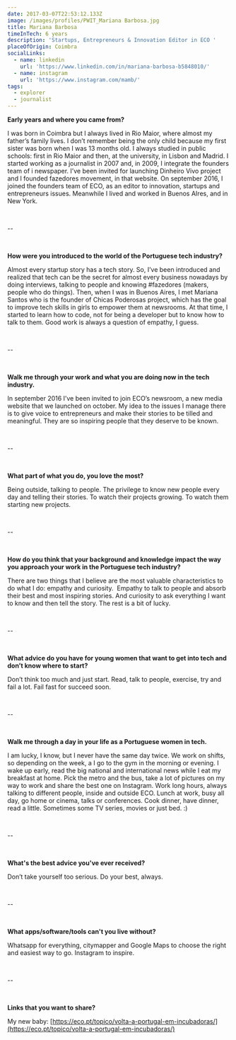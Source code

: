 ```yaml
---
date: 2017-03-07T22:53:12.133Z
image: /images/profiles/PWIT_Mariana Barbosa.jpg
title: Mariana Barbosa
timeInTech: 6 years
description: 'Startups, Entrepreneurs & Innovation Editor in ECO '
placeOfOrigin: Coimbra
socialLinks:
  - name: linkedin
    url: 'https://www.linkedin.com/in/mariana-barbosa-b5848010/'
  - name: instagram
    url: 'https://www.instagram.com/mamb/'
tags:
  - explorer
  - journalist
---
```


**Early years and where you came from?**

I was born in Coimbra but I always
lived in Rio Maior, where almost my father’s family lives. I don’t remember
being the only child because my first sister was born when I was 13 months old.
I always studied in public schools: first in Rio Maior and then, at the
university, in Lisbon and Madrid. I started working as a journalist in 2007
and, in 2009, I integrate the founders team of i newspaper. I’ve been invited
for launching Dinheiro Vivo project and I founded fazedores movement, in that
website. On september 2016, I joined the founders team of ECO, as an editor to
innovation, startups and entrepreneurs issues. Meanwhile I lived and worked in
Buenos AIres, and in New York.

 

--

 

**How were you
introduced to the world of the Portuguese tech industry?**

Almost every startup story has a
tech story. So, I’ve been introduced and realized that tech can be the secret
for almost every business nowadays by doing interviews, talking to people and
knowing #fazedores (makers, people who do things). Then, when I was in Buenos
Aires, I met Mariana Santos who is the founder of Chicas Poderosas project,
which has the goal to improve tech skills in girls to empower them at
newsrooms. At that time, I started to learn how to code, not for being a
developer but to know how to talk to them. Good work is always a question of
empathy, I guess.

 

--

 

**Walk me through
your work and what you are doing now in the tech industry.**

In september 2016 I’ve been
invited to join ECO’s newsroom, a new media website that we launched on
october. My idea to the issues I manage there is to give voice to entrepreneurs
and make their stories to be tilled and meaningful. They are so inspiring
people that they deserve to be known.

 

--

 

**What part of what you do, you love the most?**

Being outside, talking to people.
The privilege to know new people every day and telling their stories. To watch
their projects growing. To watch them starting new projects.

 

--

 

**How do you think
that your background and knowledge impact the way you approach your work in the
Portuguese tech industry?**

There are two things that I
believe are the most valuable characteristics to do what I do: empathy and
curiosity.  Empathy to talk to people and
absorb their best and most inspiring stories. And curiosity to ask everything I
want to know and then tell the story. The rest is a bit of lucky.

 

--

 

**What advice do you have for young women that want to
get into tech and don’t know where to start?**

Don’t think too much and just
start. Read, talk to people, exercise, try and fail a lot. Fail fast for
succeed soon.

 

--

 

**Walk me through a
day in your life as a Portuguese women in tech.**

I am lucky, I know, but I never
have the same day twice. We work on shifts, so depending on the week, a I go to
the gym in the morning or evening. I wake up early, read the big national and
international news while I eat my breakfast at home. Pick the metro and the
bus, take a lot of pictures on my way to work and share the best one on
Instagram. Work long hours, always talking to different people, inside and outside
ECO. Lunch at work, busy all day, go home or cinema, talks or conferences. Cook
dinner, have dinner, read a little. Sometimes some TV series, movies or just
bed. :)

 

--

 

**What's the best advice you've ever received?**

Don’t take yourself too serious.
Do your best, always.

 

--

 

**What apps/software/tools can't you live without?**

Whatsapp for everything,
citymapper and Google Maps to choose the right and easiest way to go. Instagram
to inspire.

 

--

 

**Links that you want to share?**

My new baby: [https://eco.pt/topico/volta-a-portugal-em-incubadoras/](https://eco.pt/topico/volta-a-portugal-em-incubadoras/) 

 